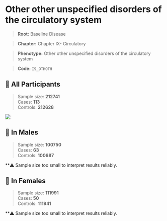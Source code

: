 # Other other unspecified disorders of the circulatory system

> **Root:** Baseline Disease  

> **Chapter:** Chapter IX- Circulatory  

> **Phenotype:** Other other unspecified disorders of the circulatory system  

> **Code:** `I9_OTHOTH`

## 🧪 All Participants  
> Sample size: **212741**  
> Cases: **113**  
> Controls: **212628**
<img src="/Disease/Figures/ALL/Baseline/I9_OTHOTH.png"/>
<CsvTable src="/Disease/Data/ALL/Baseline/LG_I9_OTHOTH.csv" label="🔍 View full results" />

## 👨 In Males  
> Sample size: **100750**  
> Cases: **63**  
> Controls: **100687**

**⚠️ Sample size too small to interpret results reliably.

## 👩 In Females  
> Sample size: **111991**  
> Cases: **50**  
> Controls: **111941**

**⚠️ Sample size too small to interpret results reliably.
